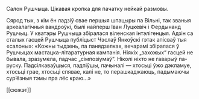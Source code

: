

Салон Рушчыца. Цікавая кропка для пачатку нейкай размовы.

Сярод тых, з кiм ён ладзiў свае першыя шпацыры па Вільні, так званыя археалагічныя вандроўкі, былі найперш Іван Луцкевіч i Фердынанд Рушчыц. У кватэры Рушчыца збiралася вiленская інтэлігенцыя. Адзiн са сталых гасцей Рушчыца публiцыст Чэслаў Янкоўскi гэтак апiсваў тыя «салоны»: «Кожны тыдзень, па панядзелках, вечарамi збiралася ў Рушчыцах мастацка-лiтаратурная кампанiя. Нiякiх „захожых“ гасцей не бывала, зразумела, падчас „сімпозіумаў“. Нiколi нiхто не гаварыў па-руску. Падсiлкаваўшыся, падпiўшы, пачыналi — хтосьцi ўжо дэкламуе, хтосьцi грае, хтосьцi спявае, калi не, то перашкаджаюць, падымаючы сур’ёзныя тэмы пра лёс краю...»

[[сюжэт]]
